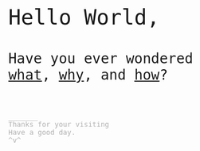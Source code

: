 <p style="font-family: monospace;font-size:3em">Hello World,</p>
<p style="font-family: monospace;font-size:2em">Have you ever wondered<br><a href="005.html">what</a>, <a href="008.html">why</a>, and <a href="007.html">how</a>?</p>
<br>
<p style="font-family: monospace;font-size:1em,text-decoration:none;color: rgba(0,0,0,0.3)">_______<br> Thanks for your visiting <br> Have a good day.<br> ^v^ </p>
